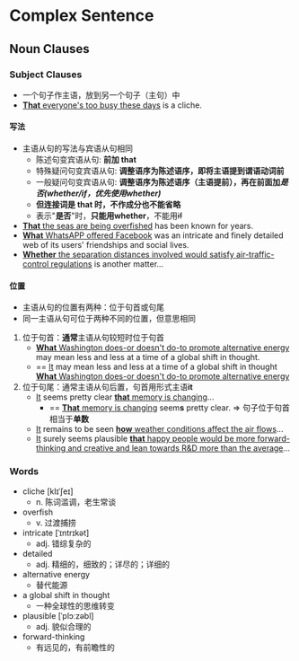 # Complex Sentence

## Noun Clauses

### Subject Clauses

- 一个句子作主语，放到另一个句子（主句）中
- <ins>**That** everyone's too busy these days</ins> is a cliche.

#### 写法

- 主语从句的写法与宾语从句相同
    - 陈述句变宾语从句: **前加 that**
    - 特殊疑问句变宾语从句: **调整语序为陈述语序，即将主语提到谓语动词前**
    - 一般疑问句变宾语从句: **调整语序为陈述语序（主语提前），再在前面加*是否(whether/if，优先使用whether)***
    - **但连接词是 that 时，不作成分也不能省略**
    - 表示"**是否**"时，**只能用whether**，不能用~~if~~
- <ins>**That** the seas are being overfished</ins> has been known for years.
- <ins>**What** WhatsAPP offered Facebook</ins> was an intricate and finely detailed web of its users' friendships and social lives.
- <ins>**Whether** the separation distances involved would satisfy air-traffic-control regulations</ins> is another matter...

#### 位置

- 主语从句的位置有两种：位于句首或句尾
- 同一主语从句可位于两种不同的位置，但意思相同

1. 位于句首：**通常**主语从句较短时位于句首
    - <ins>**What** Washington does-or doesn't do-to promote alternative energy</ins> may mean less and less at a time of a global shift in thought.
    - == <ins>It</ins> may mean less and less at a time of a global shift in thought <ins>**What** Washington does-or doesn't do-to promote alternative energy</ins>
2. 位于句尾：通常主语从句后置，句首用形式主语**it**
    - <ins>It</ins> seems pretty clear <ins>**that** memory is changing</ins>...
        - == <ins>**That** memory is changing</ins> seem**s** pretty clear. => 句子位于句首相当于**单数**
    - <ins>It</ins> remains to be seen <ins>**how** weather conditions affect the air flows</ins>...
    - <ins>It</ins> surely seems plausible <ins>**that** happy people would be more forward-thinking and creative and lean towards R&D more than the average</ins>...

### Words

- cliche [klɪˈʃeɪ]
    - n. 陈词滥调，老生常谈
- overfish
    - v. 过渡捕捞
- intricate [ˈɪntrɪkət]
    - adj. 错综复杂的
- detailed
    - adj. 精细的，细致的；详尽的；详细的
- alternative energy
    - 替代能源
- a global shift in thought
    - 一种全球性的思维转变
- plausible [ˈplɔːzəbl]
    - adj. 貌似合理的
- forward-thinking
    - 有远见的，有前瞻性的
